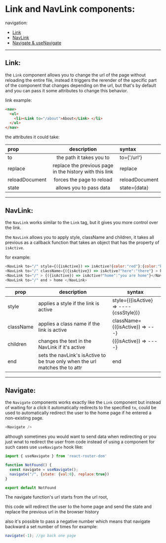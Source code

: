 # Link and NavLink components:

navigation:

- [Link](#link)
- [NavLink](#navlink)
- [Navigate & useNavigate](#navigate)

---

## Link:

the `Link` component allows you to change the url of the page without reloading the entire file, instead it triggers the rerender of the specific part of the component that changes depending on the url, but that's by default and you can pass it some attributes to change this behavior.

link example:

```html
<nav>
  <ul>
    <li><Link to="/about">About</Link> </li>
  </ul>
</nav>
```

the attributes it could take:


|prop  |description  |syntax  |
|:---------|:---------:|:---------|
|to     |the path it takes you to|to={'/url'}|
|replace     |replace the previous page in the history with this link|replace|
|reloadDocument|forces the page to reload|reloadDocument|
|state     |allows you to pass data|state={data}|


---

## NavLink:

the `NavLink` works similar to the `Link` tag, but it gives you more control over the link.

the `NavLink` allows you to apply style, className and children, it takes all previous as a callback function that takes an object that has the property of `isActive`.

for example:

```javascript
<NavLink to="/" style={({isActive}) => isActive?{color:"red"}:{color:"blue"}} > home </NavLink>
<NavLink to="/" className={({isActive}) => isActive?"here":"there"} > home </NavLink>
<NavLink to="/" > {({isActive}) => isActive?"home":"you are home"}</NavLink>
<NavLink to="/" end > home </NavLink>
```


|prop  |description  |syntax  |
|---------|---------|---------|
|style    |applies a style if the link is active|style={({isActive} => ----{cssStyle})}|
|className|applies a class name if the link is active|className={({isActive}) => ---}|
|children|changes the text in the NavLink if it's active|{({isActive}) => ----}|
|end|sets the navLink's isActive to be true only when the url matches the to attr|end|


---

## Navigate:

the `Navigate` components works exactly like the `Link` component but instead of waiting for a click it automatically redirects to the specified `to`, could be used to automatically redirect the user to the home page if he entered a non-existing page.

```javascript
<Navigate />
```

although sometimes you would want to send data when redirecting or you just wnat to redirect the user from code instead of using a component for such cases use `useNavigate` hook like:

```javascript
import { useNavigate } from 'react-router-dom'

function NotFound() {
  const navigate = useNavigate();
  navigate("/", {state: {val:0}, replace:true})
}

export default NotFound
```
The navigate function's url starts from the url root,

this code will redirect the user to the home page and send the state and replace the previous url in the browser history

also it's possible to pass a negative number which means that navigate backward a set number of times for example:

```javascript
navigate(-1); //go back one page
```